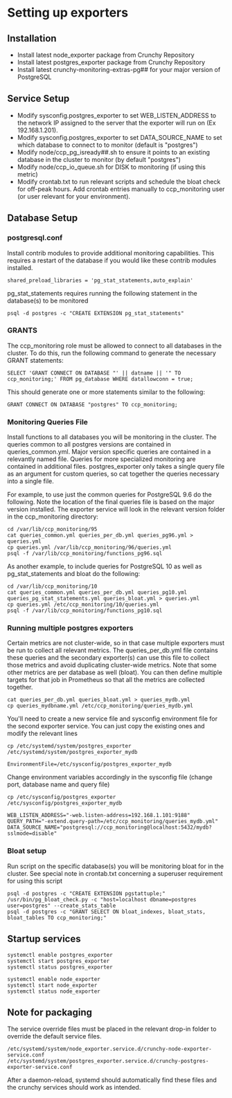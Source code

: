 # Setting up exporters

## Installation

* Install latest node_exporter package from Crunchy Repository
* Install latest postgres_exporter package from Crunchy Repository
* Install latest crunchy-monitoring-extras-pg## for your major version of PostgreSQL

## Service Setup

* Modify sysconfig.postgres_exporter to set WEB_LISTEN_ADDRESS to the network IP assigned to the server that the exporter will run on (Ex 192.168.1.201). 
* Modify sysconfig.postgres_exporter to set DATA_SOURCE_NAME to set which database to connect to to monitor (default is "postgres")
* Modify node/ccp_pg_isready##.sh to ensure it points to an existing database in the cluster to monitor (by default "postgres")
* Modify node/ccp_io_queue.sh for DISK to monitoring (if using this metric)
* Modify crontab.txt to run relevant scripts and schedule the bloat check for off-peak hours. Add crontab entries manually to ccp_monitoring user (or user relevant for your environment).

## Database Setup

### postgresql.conf
Install contrib modules to provide additional monitoring capabilities. This requires a restart of the database if you would like these contrib modules installed.
```
shared_preload_libraries = 'pg_stat_statements,auto_explain'
```
pg_stat_statements requires running the following statement in the database(s) to be monitored
```
psql -d postgres -c "CREATE EXTENSION pg_stat_statements"
```

### GRANTS
The ccp_monitoring role must be allowed to connect to all databases in the cluster. To do this, run the following command to generate the necessary GRANT statements:
```
SELECT 'GRANT CONNECT ON DATABASE "' || datname || '" TO ccp_monitoring;' FROM pg_database WHERE datallowconn = true;
```
This should generate one or more statements similar to the following:
```
GRANT CONNECT ON DATABASE "postgres" TO ccp_monitoring;
```

### Monitoring Queries File

Install functions to all databases you will be monitoring in the cluster. The queries common to all postgres versions are contained in queries_common.yml. Major version specific queries are contained in a relevantly named file. Queries for more specialized monitoring are contained in additional files. postgres_exporter only takes a single query file as an argument for custom queries, so cat together the queries necessary into a single file. 

For example, to use just the common queries for PostgreSQL 9.6 do the following. Note the location of the final queries file is based on the major version installed. The exporter service will look in the relevant version folder in the ccp_monitoring directory:
```
cd /var/lib/ccp_monitoring/95
cat queries_common.yml queries_per_db.yml queries_pg96.yml > queries.yml
cp queries.yml /var/lib/ccp_monitoring/96/queries.yml
psql -f /var/lib/ccp_monitoring/functions_pg96.sql
```
As another example, to include queries for PostgreSQL 10 as well as pg_stat_statements and bloat do the following:
```
cd /var/lib/ccp_monitoring/10
cat queries_common.yml queries_per_db.yml queries_pg10.yml queries_pg_stat_statements.yml queries_bloat.yml > queries.yml
cp queries.yml /etc/ccp_monitoring/10/queries.yml
psql -f /var/lib/ccp_monitoring/functions_pg10.sql
```

### Running multiple postgres exporters
Certain metrics are not cluster-wide, so in that case multiple exporters must be run to collect all relevant metrics. The queries_per_db.yml file contains these queries and the secondary exporter(s) can use this file to collect those metrics and avoid duplicating cluster-wide metrics. Note that some other metrics are per database as well (bloat). You can then define multiple targets for that job in Prometheus so that all the metrics are collected together.
```
cat queries_per_db.yml queries_bloat.yml > queries_mydb.yml
cp queries_mydbname.yml /etc/ccp_monitoring/queries_mydb.yml
```
You'll need to create a new service file and sysconfig environment file for the second exporter service. You can just copy the existing ones and modify the relevant lines 
```
cp /etc/systemd/system/postgres_exporter /etc/systemd/system/postgres_exporter_mydb

EnvironmentFile=/etc/sysconfig/postgres_exporter_mydb
```

Change environment variables accordingly in the sysconfig file (change port, database name and query file)

```
cp /etc/sysconfig/postgres_exporter /etc/sysconfig/postgres_exporter_mydb 

WEB_LISTEN_ADDRESS="-web.listen-address=192.168.1.101:9188"
QUERY_PATH="-extend.query-path=/etc/ccp_monitoring/queries_mydb.yml"
DATA_SOURCE_NAME="postgresql://ccp_monitoring@localhost:5432/mydb?sslmode=disable"
```

### Bloat setup

Run script on the specific database(s) you will be monitoring bloat for in the cluster. See special note in crontab.txt concerning a superuser requirement for using this script

```
psql -d postgres -c "CREATE EXTENSION pgstattuple;"
/usr/bin/pg_bloat_check.py -c "host=localhost dbname=postgres user=postgres" --create_stats_table
psql -d postgres -c "GRANT SELECT ON bloat_indexes, bloat_stats, bloat_tables TO ccp_monitoring;"
```

## Startup services

```
systemctl enable postgres_exporter
systemctl start postgres_exporter
systemctl status postgres_exporter

systemctl enable node_exporter
systemctl start node_exporter
systemctl status node_exporter
```

## Note for packaging

The service override files must be placed in the relevant drop-in folder to override the default service files.

    /etc/systemd/system/node_exporter.service.d/crunchy-node-exporter-service.conf
    /etc/systemd/system/postgres_exporter.service.d/crunchy-postgres-exporter-service.conf

After a daemon-reload, systemd should automatically find these files and the crunchy services should work as intended.
 
